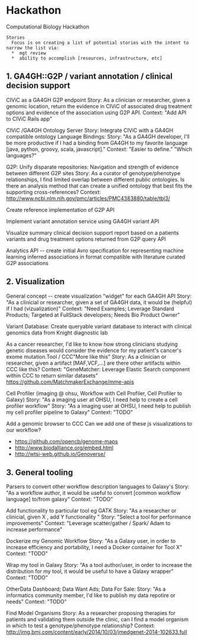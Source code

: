 # Hackathon
Computational Biology Hackathon
```
Stories
  Focus is on creating a list of potential stories with the intent to narrow the list via:
  *  mgt review
  *  ability to accomplish [resources, infrastructure, etc]
```
## 1. GA4GH::G2P / variant annotation / clinical decision support

CIViC as a GA4GH G2P endpoint
Story: As a clinician or researcher, given a genomic location, return the evidence in CIViC of associated drug treatment options and evidence of the association using G2P API.
Context: "Add API to CIViC Rails app"

CIViC /GA4GH Ontology Server
Story: Integrate CIViC with a GA4GH compatible ontology
Language Bindings:
Story: "As a GA4GH developer, I'll be more productive if I had a binding from GA4GH to my favorite language [java, python, groovy, scala, javascript]."
Context: "Easier to define." "Which languages?"

G2P: Unify disparate repositories: Navigation and strength of evidence between different G2P sites
Story: As a curator of genotype/phenotype relationships, I find limited overlap between different public ontologies. Is there an analysis method that can create a unified ontology that best fits the supporting cross-references?
Context: http://www.ncbi.nlm.nih.gov/pmc/articles/PMC4383880/table/tbl3/

Create reference implementation of G2P API

Implement variant annotation service using GA4GH variant API


Visualize summary clinical decision support report based on a patients variants and drug treatment options returned from G2P query API

Analytics API -- create initial Avro specification for representing machine learning inferred associations in format compatible with literature curated G2P associations


## 2. Visualization

General concept -- create visualization "widget" for each GA4GH API
Story: "As a clinicial or researcher, given a set of GA4GH data, it would be (helpful) if I had (vizualization)"
Context: "Need Examples; Leverage Standard Products; Targeted at FullStack developers; Needs Bio Product Owner"

Variant Database: Create queryable variant database to interact with clinical genomics data from Knight diagnostic lab


As a cancer researcher, I'd like to know how strong clinicians studying genetic diseases would consider the evidence for my patient's cancer's exome mutation.Tool / CCC"More like this"
Story: As a clinician or researcher, given a artifact [MAF,VCF,…] are there other artifacts within CCC like this?
Context: "GeneMatcher: Leverage Elastic Search component within CCC to return similar datasets" https://github.com/MatchmakerExchange/mme-apis



Cell Profiler (imaging @ ohsu, Workflow with Cell Profiler, Cell Profiler to Galaxy)
Story: "As a imaging user at OHSU, I need help to create a cell profiler workflow"
Story: "As a imaging user at OHSU, I need help to publish my cell profiler pipeline to Galaxy"
Context: "TODO"

Add a genomic browser to CCC
Can we add one of these js visualizations to our workflow? 
* https://github.com/opencb/genome-maps
* http://www.biodalliance.org/embed.html
* http://wtsi-web.github.io/Genoverse/



## 3. General tooling

Parsers to convert other workflow description languages to Galaxy's
Story: "As a workflow author, it would be useful to convert [common workflow language] to/from galaxy"
Context: "TODO"

Add functionality to particular tool eg GATK
Story: "As a researcher or clinicial, given X , add Y functionality "
Story: "Select a tool for performance improvements"
Context: "Leverage scatter/gather / Spark/ Adam to increase performance"

Dockerize my Genomic Workflow
Story: "As a Galaxy user, in order to increase efficiency and portability, I need a Docker container for Tool X"
Context: "TODO"

Wrap my tool in Galaxy
Story: "As a tool author/user, in order to increase the distribution for my tool, it would be useful to have a Galaxy wrapper"
Context: "TODO"

OtherData Dashboard; Data Want Ads; Data For Sale:
Story: "As a informatics community member, I'd like to publish my data repotire or needs"
Context: "TODO"

Find Model Organisms
Story: As a researcher proposing therapies for patients and validating them outside the clinic, can I find a model organism in which to test a genotype/phenotype relationship?
Context: http://jmg.bmj.com/content/early/2014/10/03/jmedgenet-2014-102633.full
